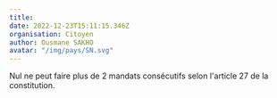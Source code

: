 ```yaml
---
title: 
date: 2022-12-23T15:11:15.346Z
organisation: Citoyen 
author: Ousmane SAKHO
avatar: "/img/pays/SN.svg"
---
```


Nul ne peut faire plus de 2 mandats consécutifs selon l'article 27 de la constitution.
